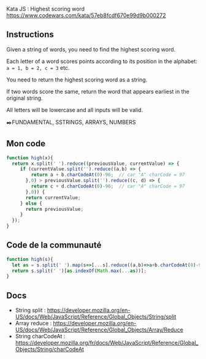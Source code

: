 Kata JS : Highest scoring word https://www.codewars.com/kata/57eb8fcdf670e99d9b000272

## Instructions
Given a string of words, you need to find the highest scoring word.

Each letter of a word scores points according to its position in the alphabet: `a = 1, b = 2, c = 3` etc.

You need to return the highest scoring word as a string.

If two words score the same, return the word that appears earliest in the original string.

All letters will be lowercase and all inputs will be valid.

✒️FUNDAMENTAL, SSTRINGS, ARRAYS, NUMBERS

## Mon code
```js
function high(x){
  return x.split(' ').reduce((previousValue, currentValue) => {
     if (currentValue.split('').reduce((a,b) => {
         return a + b.charCodeAt(0)-96;  // car "A" charCode = 97
       },0) > previousValue.split('').reduce((c, d) => {
         return c + d.charCodeAt(0)-96;  // car "A" charCode = 97
       },0)) {
       return currentValue;
     } else {
       return previousValue;
     }
  });
}
```

## Code de la communauté
```js
function high(s){
  let as = s.split(' ').map(s=>[...s].reduce((a,b)=>a+b.charCodeAt(0)-96,0));
  return s.split(' ')[as.indexOf(Math.max(...as))];
}
```

## Docs
- String split : https://developer.mozilla.org/en-US/docs/Web/JavaScript/Reference/Global_Objects/String/split
- Array reduce : https://developer.mozilla.org/en-US/docs/Web/JavaScript/Reference/Global_Objects/Array/Reduce
- String charCodeAt : https://developer.mozilla.org/fr/docs/Web/JavaScript/Reference/Global_Objects/String/charCodeAt

